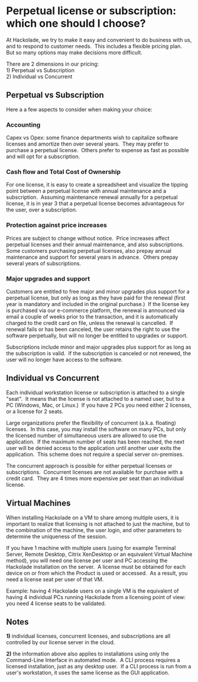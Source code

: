 # Perpetual license or subscription: which one should I choose?

At Hackolade, we try to make it easy and convenient to do business with us, and to respond to customer needs.  This includes a flexible pricing plan.  But so many options may make decisions more difficult. &nbsp;

There are 2 dimensions in our pricing:\
&#49;) Perpetual vs Subscription\
&#50;) Individual vs Concurrent

## Perpetual vs Subscription

Here a a few aspects to consider when making your choice:

### Accounting

Capex vs Opex: some finance departments wish to capitalize software licenses and amortize then over several years.  They may prefer to purchase a perpetual license.  Others prefer to expense as fast as possible and will opt for a subscription.

### Cash flow and Total Cost of Ownership

For one license, it is easy to create a spreadsheet and visualize the tipping point between a perpetual license with annual maintenance and a subscription.  Assuming maintenance renewal annually for a perpetual license, it is in year 3 that a perpetual license becomes advantageous for the user, over a subscription.

### Protection against price increases

Prices are subject to change without notice.  Price increases affect perpetual licenses and their annual maintenance, and also subscriptions.  Some customers purchasing perpetual licenses, also prepay annual maintenance and support for several years in advance.  Others prepay several years of subscriptions.

### Major upgrades and support

Customers are entitled to free major and minor upgrades plus support for a perpetual license, but only as long as they have paid for the renewal (first year is mandatory and included in the original purchase.)  If the license key is purchased via our e-commerce platform, the renewal is announced via email a couple of weeks prior to the transaction, and it is automatically charged to the credit card on file, unless the renewal is cancelled.  If renewal fails or has been canceled, the user retains the right to use the software perpetually, but will no longer be entitled to upgrades or support.

Subscriptions include minor and major upgrades plus support for as long as the subscription is valid.  If the subscription is canceled or not renewed, the user will no longer have access to the software.

## Individual vs Concurrent

Each individual workstation license or subscription is attached to a single "seat".  It means that the license is not attached to a named user, but to a PC (Windows, Mac, or Linux.)  If you have 2 PCs you need either 2 licenses, or a license for 2 seats.  

Large organizations prefer the flexibility of concurrent (a.k.a. floating) licenses.  In this case, you may install the software on many PCs, but only the licensed number of simultaneous users are allowed to use the application.  If the maximum number of seats has been reached, the next user will be denied access to the application until another user exits the application.  This scheme does not require a special server on-premises.

The concurrent approach is possible for either perpetual licenses or subscriptions.  Concurrent licenses are not available for purchase with a credit card.  They are 4 times more expensive per seat than an individual license.

## Virtual Machines

When installing Hackolade on a VM to share among multiple users, it is important to realize that licensing is not attached to just the machine, but to the combination of the machine, the user login, and other parameters to determine the uniqueness of the session.

If you have 1 machine with multiple users (using for example Terminal Server, Remote Desktop, Citrix XenDesktop or an equivalent Virtual Machine method), you will need one license per user and PC accessing the Hackolade installation on the server.  A license must be obtained for each device on or from which the Product is used or accessed.  As a result, you need a license seat per user of that VM.

Example: having 4 Hackolade users on a single VM is the equivalent of having 4 individual PCs running Hackolade from a licensing point of view: you need 4 license seats to be validated.

## Notes

**&#49;)** individual licenses, concurrent licenses, and subscriptions are all controlled by our license server in the cloud.

**&#50;)** the information above also applies to installations using only the Command-Line Interface in automated mode.  A CLI process requires a licensed installation, just as any desktop user.  If a CLI process is run from a user's workstation, it uses the same license as the GUI application.

